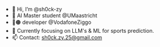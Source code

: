 - 👋 Hi, I’m @sh0ck-zy
- 🤖 AI Master student @UMaastricht
- 🔴🟠 developer @VodafoneZiggo
- 👀 Currently focusing on LLM's & ML for sports prediction.
- 📫 Contact: sh0ck.zy.25@gmail.com

<!---
sh0ck-zy/sh0ck-zy is a ✨ special ✨ repository because its `README.md` (this file) appears on your GitHub profile.
You can click the Preview link to take a look at your changes.
--->
